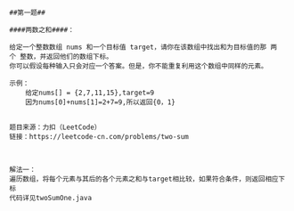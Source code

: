     ##第一题##      

    ####两数之和####：

    给定一个整数数组 nums 和一个目标值 target，请你在该数组中找出和为目标值的那 两个 整数，并返回他们的数组下标。
    你可以假设每种输入只会对应一个答案。但是，你不能重复利用这个数组中同样的元素。     
    
    示例：
        给定nums[] = {2,7,11,15},target=9
        因为nums[0]+nums[1]=2+7=9,所以返回{0，1}

    
    题目来源：力扣（LeetCode）
    链接：https://leetcode-cn.com/problems/two-sum
    
    
    
    解法一：
    遍历数组，将每个元素与其后的各个元素之和与target相比较，如果符合条件，则返回相应下标
    代码详见twoSumOne.java
    
